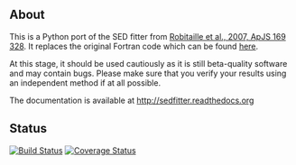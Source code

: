 About
-----

This is a Python port of the SED fitter from [Robitaille et al., 2007, ApJS 169
328](http://adsabs.harvard.edu/abs/2007ApJS..169..328R). It replaces the
original Fortran code which can be found
[here](https://github.com/astrofrog/sedfitter-legacy).

At this stage, it should be used cautiously as it is still beta-quality
software and may contain bugs. Please make sure that you verify your results
using an independent method if at all possible.

The documentation is available at http://sedfitter.readthedocs.org

Status
------

[![Build Status](https://travis-ci.org/astrofrog/sedfitter.svg?branch=master)](https://travis-ci.org/astrofrog/sedfitter)
[![Coverage Status](https://coveralls.io/repos/astrofrog/sedfitter/badge.svg)](https://coveralls.io/r/astrofrog/sedfitter)
